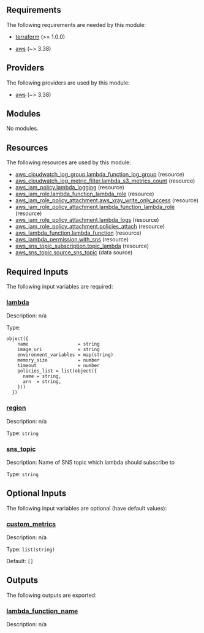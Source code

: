 <!-- BEGIN_TF_DOCS -->
## Requirements

The following requirements are needed by this module:

- <a name="requirement_terraform"></a> [terraform](#requirement\_terraform) (>= 1.0.0)

- <a name="requirement_aws"></a> [aws](#requirement\_aws) (~> 3.38)

## Providers

The following providers are used by this module:

- <a name="provider_aws"></a> [aws](#provider\_aws) (~> 3.38)

## Modules

No modules.

## Resources

The following resources are used by this module:

- [aws_cloudwatch_log_group.lambda_function_log_group](https://registry.terraform.io/providers/hashicorp/aws/latest/docs/resources/cloudwatch_log_group) (resource)
- [aws_cloudwatch_log_metric_filter.lambda_s3_metrics_count](https://registry.terraform.io/providers/hashicorp/aws/latest/docs/resources/cloudwatch_log_metric_filter) (resource)
- [aws_iam_policy.lambda_logging](https://registry.terraform.io/providers/hashicorp/aws/latest/docs/resources/iam_policy) (resource)
- [aws_iam_role.lambda_function_lambda_role](https://registry.terraform.io/providers/hashicorp/aws/latest/docs/resources/iam_role) (resource)
- [aws_iam_role_policy_attachment.aws_xray_write_only_access](https://registry.terraform.io/providers/hashicorp/aws/latest/docs/resources/iam_role_policy_attachment) (resource)
- [aws_iam_role_policy_attachment.lambda_function_lambda_role](https://registry.terraform.io/providers/hashicorp/aws/latest/docs/resources/iam_role_policy_attachment) (resource)
- [aws_iam_role_policy_attachment.lambda_logs](https://registry.terraform.io/providers/hashicorp/aws/latest/docs/resources/iam_role_policy_attachment) (resource)
- [aws_iam_role_policy_attachment.policies_attach](https://registry.terraform.io/providers/hashicorp/aws/latest/docs/resources/iam_role_policy_attachment) (resource)
- [aws_lambda_function.lambda_function](https://registry.terraform.io/providers/hashicorp/aws/latest/docs/resources/lambda_function) (resource)
- [aws_lambda_permission.with_sns](https://registry.terraform.io/providers/hashicorp/aws/latest/docs/resources/lambda_permission) (resource)
- [aws_sns_topic_subscription.topic_lambda](https://registry.terraform.io/providers/hashicorp/aws/latest/docs/resources/sns_topic_subscription) (resource)
- [aws_sns_topic.source_sns_topic](https://registry.terraform.io/providers/hashicorp/aws/latest/docs/data-sources/sns_topic) (data source)

## Required Inputs

The following input variables are required:

### <a name="input_lambda"></a> [lambda](#input\_lambda)

Description: n/a

Type:

```hcl
object({
    name                  = string
    image_uri             = string
    environment_variables = map(string)
    memory_size           = number
    timeout               = number
    policies_list = list(object({
      name = string,
      arn  = string,
    }))
  })
```

### <a name="input_region"></a> [region](#input\_region)

Description: n/a

Type: `string`

### <a name="input_sns_topic"></a> [sns\_topic](#input\_sns\_topic)

Description: Name of SNS topic which lambda should subscribe to

Type: `string`

## Optional Inputs

The following input variables are optional (have default values):

### <a name="input_custom_metrics"></a> [custom\_metrics](#input\_custom\_metrics)

Description: n/a

Type: `list(string)`

Default: `[]`

## Outputs

The following outputs are exported:

### <a name="output_lambda_function_name"></a> [lambda\_function\_name](#output\_lambda\_function\_name)

Description: n/a
<!-- END_TF_DOCS -->